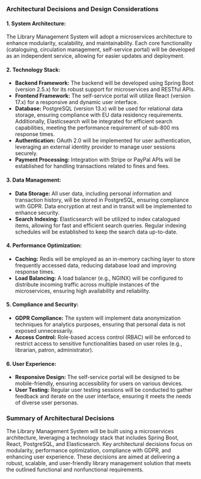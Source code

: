 ### Architectural Decisions and Design Considerations

#### 1. System Architecture:
The Library Management System will adopt a microservices architecture to enhance modularity, scalability, and maintainability. Each core functionality (cataloguing, circulation management, self-service portal) will be developed as an independent service, allowing for easier updates and deployment.

#### 2. Technology Stack:
- **Backend Framework:** The backend will be developed using Spring Boot (version 2.5.x) for its robust support for microservices and RESTful APIs.
- **Frontend Framework:** The self-service portal will utilize React (version 17.x) for a responsive and dynamic user interface.
- **Database:** PostgreSQL (version 13.x) will be used for relational data storage, ensuring compliance with EU data residency requirements. Additionally, Elasticsearch will be integrated for efficient search capabilities, meeting the performance requirement of sub-800 ms response times.
- **Authentication:** OAuth 2.0 will be implemented for user authentication, leveraging an external identity provider to manage user sessions securely.
- **Payment Processing:** Integration with Stripe or PayPal APIs will be established for handling transactions related to fines and fees.

#### 3. Data Management:
- **Data Storage:** All user data, including personal information and transaction history, will be stored in PostgreSQL, ensuring compliance with GDPR. Data encryption at rest and in transit will be implemented to enhance security.
- **Search Indexing:** Elasticsearch will be utilized to index catalogued items, allowing for fast and efficient search queries. Regular indexing schedules will be established to keep the search data up-to-date.

#### 4. Performance Optimization:
- **Caching:** Redis will be employed as an in-memory caching layer to store frequently accessed data, reducing database load and improving response times.
- **Load Balancing:** A load balancer (e.g., NGINX) will be configured to distribute incoming traffic across multiple instances of the microservices, ensuring high availability and reliability.

#### 5. Compliance and Security:
- **GDPR Compliance:** The system will implement data anonymization techniques for analytics purposes, ensuring that personal data is not exposed unnecessarily.
- **Access Control:** Role-based access control (RBAC) will be enforced to restrict access to sensitive functionalities based on user roles (e.g., librarian, patron, administrator).

#### 6. User Experience:
- **Responsive Design:** The self-service portal will be designed to be mobile-friendly, ensuring accessibility for users on various devices.
- **User Testing:** Regular user testing sessions will be conducted to gather feedback and iterate on the user interface, ensuring it meets the needs of diverse user personas.

### Summary of Architectural Decisions
The Library Management System will be built using a microservices architecture, leveraging a technology stack that includes Spring Boot, React, PostgreSQL, and Elasticsearch. Key architectural decisions focus on modularity, performance optimization, compliance with GDPR, and enhancing user experience. These decisions are aimed at delivering a robust, scalable, and user-friendly library management solution that meets the outlined functional and nonfunctional requirements.